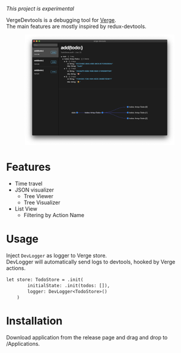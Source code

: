 _This project is experimental_

VergeDevtools is a debugging tool for [Verge](https://github.com/VergeGroup/Verge).  
The main features are mostly inspired by redux-devtools.

<p align="center">
  <img src="internals/img/screenshot.png" width="80%">
</p>

# Features

- Time travel
- JSON visualizer
  - Tree Viewer
  - Tree Visualizer
- List View
  - Filtering by Action Name

# Usage

Inject `DevLogger` as logger to Verge store.  
DevLogger will automatically send logs to devtools, hooked by Verge actions.

```
let store: TodoStore = .init(
        initialState: .init(todos: []),
        logger: DevLogger<TodoStore>()
    )
```

# Installation

Download application from the release page and drag and drop to /Applications.
